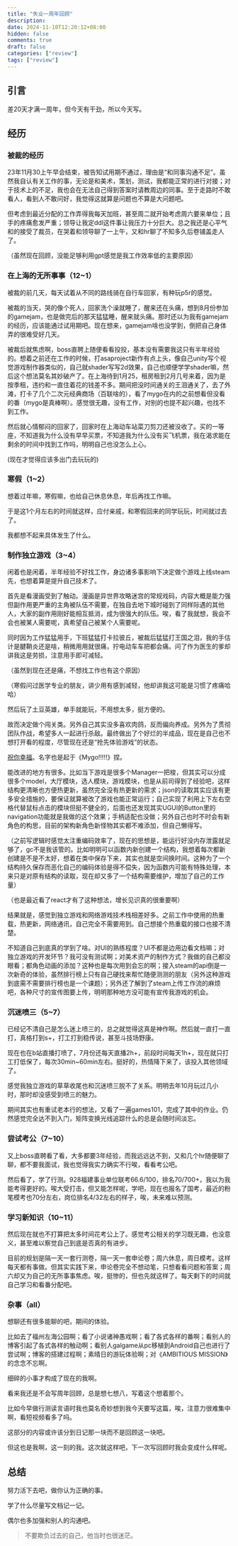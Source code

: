 ```yaml
---
title: "失业一周年回顾"
description: 
date: 2024-11-10T12:20:12+08:00
hidden: false
comments: true
draft: false
categories: ["review"]
tags: ["review"]
---
```

## 引言

差20天才满一周年，但今天有干劲，所以今天写。

## 经历

### 被裁的经历

23年11月30上午早会结束，被告知试用期不通过，理由是“和同事沟通不足”。虽然我自认有关工作的事，无论是和美术，策划，测试，我都能正常的进行对接；对于技术上的不足，我也会在无法自己得到答案时请教周边的同事。至于走路时不敢看人，看到人不敢问好，我觉得这就算是问题也不算是大问题吧。

但考虑到最近分配的工作弄得我每天加班，甚至周二就开始考虑周六要来单位；且手的疼痛愈发严重；领导让我定ddl这件事让我压力十分巨大。总之我还是心平气和的接受了裁员，在哭着和领导聊了一上午，又和hr聊了不知多久后卷铺盖走人了。

（虽然现在回顾，没能足够利用gpt感觉是我工作效率低的主要原因）

### 在上海的无所事事（12~1）

被裁的前几天，每天试着从不同的路线骑在自行车回家，有种玩p5r的感觉。

被裁的当天，哭的像个死人，回家洗个澡就睡了，醒来还在头痛，想到8月份参加的gamejam，也是做完后的那天猛猛睡，醒来就头痛。那时还以为我有gamejam的经历，应该能通过试用期吧。现在想来，gamejam啥也没学到，倒把自己身体弄的很难受好几天。

被裁后就焦虑啊，boss直聘上随便看看投投，基本没有需要我这只有半年经验的。想着之前还在工作的时候，打asaproject新作有点上头，像自己unity写个视觉游戏制作器类似的，自己就shader写写2d效果，自己也顺便学学shader嘛，然后这个想法莫名其妙破产了。在上海待到1月25，租房租到2月几号来着，因为是按季租，违约和一直住着花的钱差不多。期间把没时间通关的王泪通关了，去了外滩，打卡了几个二次元经典商场（百联啥的），看了mygo在内的之前想看但没看的番（mygo是真棒啊）。感觉很无趣，没有工作，对别的也提不起兴趣，也找不到工作。

然后就心情郁闷的回家了，回家时在上海动车站菜刀剪刀还被没收了。买的一等座，不知道我为什么没有早早买票，不知道我为什么没有买飞机票，我在渴求能在剩余的时间中找到工作吗，明明自己也没怎么上心。

(现在才觉得应该多出门去玩玩的)

### 寒假（1~2）

想着过年嘛，寒假嘛，也给自己休息休息，年后再找工作嘛。

于是这1个月左右的时间就这样，应付亲戚，和寒假回来的同学玩玩，时间就过去了。

我都想不起来具体发生了什么。

### 制作独立游戏（3~4）

闲着也是闲着，半年经验不好找工作，身边诸多事影响下决定做个游戏上线steam先，也想着算是提升自己技术了。

首先是看漫画受到了触动。漫画是异世界攻略迷宫的常规戏码，内容大概是能力强但副作用更严重的主角被队伍不需要，在独自去地下城时碰到了同样际遇的其他人，大家的副作用刚好能相互抵消，成为很强大的队伍。唉，看了我就想，我会不会也被某人需要呢，真希望自己被某个人需要呢。

同时因为工作猛猛用手，下班猛猛打卡拉彼丘，被裁后猛猛打王国之泪，我的手估计是腱鞘炎还是啥，稍微用用就很痛，拧电动车车把都会痛。问了作为医生的爹却讲我这是劳损，注意用手即可减轻。

（虽然到现在还是痛，不想找工作也有这个原因）

（寒假问过医学专业的朋友，讲少用有感到减轻，他却讲我这可能是习惯了疼痛哈哈）

然后玩了土豆英雄，单手就能玩，不用想太多，挺方便的。

故而决定做个闯关类。另外自己其实没多喜欢肉鸽，反而偏向养成。另外为了贯彻团队作战，希望多人一起进行杀敌。最终做出了个好烂的半成品，现在是自己也不想打开看的程度，尽管现在还是“抢先体验游戏”的状态。

[祝你幸福](https://store.steampowered.com/app/2909390/_/)。名字也是起于《Mygo!!!!!》捏。

能改进的地方有很多。比如当下游戏是很多个Manager一把梭，但其实可以分成很多个model，大厅模块，选人模块，游戏模块，也是从前司得到了经验吧，这样结构更清晰也方便热更新，虽然完全没有热更新的需求；json的读取其实应该有更多安全措施的，要保证就算被改了游戏也能正常运行；自己实现了利用上下左右空格代替鼠标点击的模块但挺不健全的，后面也还发现其实UGUI的Button里的navigation功能就是我做的这个效果；手柄适配也没做；另外自己也时不时会有新角色的构思，目前的架构新角色新怪物其实都不难添加，但自己懒得写。

（之前写逻辑时感觉太注重编码效率了，现在的思想是，能运行好没内存泄露就足够了，gc不是我该管的。比如明明可以函数内新创建一个结构，我想着每次都新创建是不是不太好，想着在类中保存下来，其实也就是空间换时间。这种为了一个结构持久保存而恶化自己的编码体验是得不偿失，因为函数内可能有特殊处理，本来只是对原有结构的读取，现在却又多了一个结构需要维护，增加了自己的工作量）

（也是最近看了react才有了这种想法，增长见识真的很重要啊）

结果就是，感觉到独立游戏和网络游戏技术栈相差好多。之前工作中使用的热重载，热更新，网络通讯，自己完全不需要用到。自己想接个热重载的接口也接不清楚。

不知道自己到底真的学到了啥。对UI的熟练程度？UI不都是边用边看文档嘛；对独立游戏的开发环节？我可没有测试啊；对美术资产的制作方式？我做的自己都没眼看；都角色动画的添加？这种也是每次用到会忘的啊；接入steam的api倒是一次新奇的体验，虽然排行榜上只有自己硬找来帮忙随便测测的朋友（另外这种游戏到底需不需要排行榜也是一个课题）；另外还了解到了steam上传工作流的麻烦吧，各种尺寸的宣传图要上传，明明那种地方没可能有宣传我游戏的机会。

### 沉迷喷三（5~7）

已经记不清自己是怎么迷上喷三的，总之就觉得这真是神作啊。然后就一直打一直打，真格打到s+，打工打到稳传说，甚至斗技场野康。

现在也在b站直播打喷了，7月份还每天直播2h+，前段时间每天1h+，现在就只打工打低保了，每次30min~60min左右。挺好的，热情降下来了，该投入其他领域了。

感觉我独立游戏的草草收尾也和沉迷喷三脱不了关系。明明去年10月玩过几小时，那时却没感受到喷三的魅力。

期间其实也有重试老本行的想法，又看了一遍games101，完成了其中的作业。仍然感觉完全达不到入门，矩阵变换光线追踪什么的总是会随时间淡忘。

### 尝试考公（7~10）

又上boss直聘看了看，大多都要3年经验，而我远远达不到，又和几个hr随便聊了聊，都不要我面试，我也觉得我实力确实不行唉，看看考公吧。

然后看了，学了行测。928福建事业单位联考66.6/100，排名70/700+，我以为我能考得更好的。唉大受打击，但又能怎样呢，学吧，现在也报名了国考，最近的粉笔模考也70分左右，岗位排名4/32左右的样子，唉，未来难以预测。

### 学习新知识（10~11）

然后现在就也不打算把太多时间花考公上了。感觉考公相关的学习既无趣，也没意义，甚至难以察觉自己到底是否真的有进步。

目前的规划是隔一天一套行测卷，隔一天一套申论卷；周六休息，周日模考。这样每天都有事做。但其实实践下来，申论卷完全不想动笔，只想看看问题和答案；周六却又为自己的无所事事焦虑。唉，挺惨的，但也先就这样了。每天剩下的时间就自己学习和看番分配吧。

### 杂事（all）

想聊还有很多能聊的吧，期间的体验。

比如去了福州左海公园啊；看了小说诸神愚戏啊；看了各式各样的番啊；看别人的博客引起了各式各样的触动啊；看别人galgame从pc移植到Android自己也进行了尝试啊；博客的搭建过程啊；素晴日的游玩体验啊；对《AMBITIOUS MISSION》的念念不忘啊。

细碎的小事才构成了现在的我啊。

看来我还是不会写周年回顾，总是想七想八，写着这个想着那个。

比如今早做行测读言语时我也莫名奇妙想到我今天要写这篇，唉，注意力很难集中啊，看短视频看多了吗。

这部分的内容或许该分到日记那一块而不是回顾这一块吧。

但这也是我啊，这一刻的我。这次就这样吧，下一次写回顾时我会变成什么样呢。

## 总结

努力活下去吧，做你认为正确的事。

学了什么尽量写文档记一记。

偶尔也多加强和别人的沟通吧。

> 不要欺负过去的自己，他当时也很迷茫。
